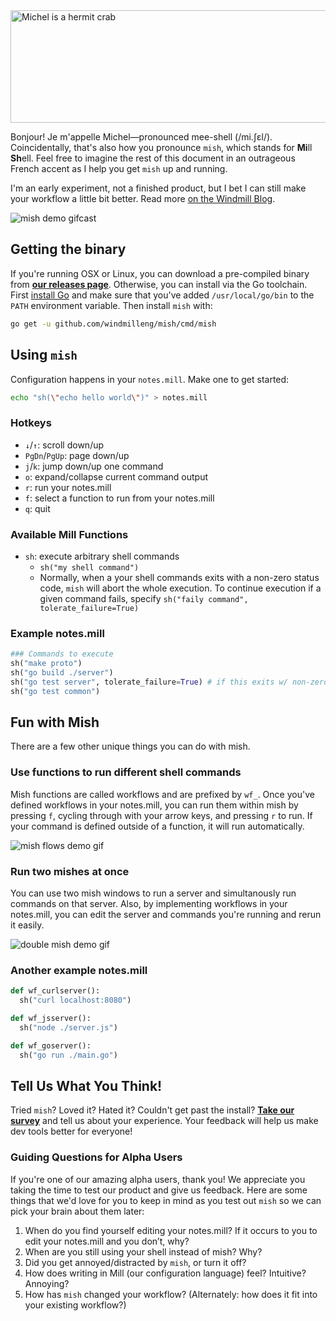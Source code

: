 <img src="./mish.png" width="571" height="180" title="Michel is a hermit crab">

Bonjour! Je m'appelle Michel—pronounced mee-shell (/mi.ʃɛl/). Coincidentally, that's also how you pronounce `mish`, which stands for **Mi**ll **Sh**ell. Feel free to imagine the rest of this document in an outrageous French accent as I help you get `mish` up and running.

I'm an early experiment, not a finished product, but I bet I can still make your workflow a little bit better. Read more [on the Windmill Blog](https://medium.com/windmill-engineering/mish-cruise-control-for-developers-98629709b5ec).

![mish demo gifcast](./gifcast.gif "mish demo gifcast")

## Getting the binary
If you're running OSX or Linux, you can download a pre-compiled binary from [**our releases page**](https://github.com/windmilleng/mish/releases). Otherwise, you can install via the Go toolchain. First [install Go](https://golang.org/doc/install#install) and make sure that you've added `/usr/local/go/bin` to the `PATH` environment variable. Then install `mish` with:
```bash
go get -u github.com/windmilleng/mish/cmd/mish
```

## Using `mish`

Configuration happens in your `notes.mill`. Make one to get started:
```bash
echo "sh(\"echo hello world\")" > notes.mill
```

### Hotkeys
* `↓`/`↑`: scroll down/up
* `PgDn`/`PgUp`: page down/up
* `j`/`k`: jump down/up one command
* `o`: expand/collapse current command output
* `r`: run your notes.mill
* `f`: select a function to run from your notes.mill
* `q`: quit

### Available Mill Functions
* `sh`: execute arbitrary shell commands
  * `sh("my shell command")`
  * Normally, when a your shell commands exits with a non-zero status code, `mish` will abort the whole execution. To continue execution if a given command fails, specify `sh("faily command", tolerate_failure=True)`

### Example notes.mill
```python
### Commands to execute
sh("make proto")
sh("go build ./server")
sh("go test server", tolerate_failure=True) # if this exits w/ non-zero code, keep going
sh("go test common")
```

## Fun with Mish
There are a few other unique things you can do with mish.

### Use functions to run different shell commands
Mish functions are called workflows and are prefixed by `wf_`. Once you've defined workflows in your notes.mill, you can run them within mish by pressing `f`, cycling through with your arrow keys, and pressing `r` to run. If your command is defined outside of a function, it will run automatically.

![mish flows demo gif](https://user-images.githubusercontent.com/4122993/41476760-7c4f0a6c-7090-11e8-94c4-32607137ef34.gif)

### Run two mishes at once
You can use two mish windows to run a server and simultanously run commands on that server. Also, by implementing workflows in your notes.mill, you can edit the server and commands you're running and rerun it easily.

![double mish demo gif](https://user-images.githubusercontent.com/4122993/41477185-8d64737c-7091-11e8-9881-acfa668874aa.gif)


### Another example notes.mill
```python
def wf_curlserver():
  sh("curl localhost:8080")

def wf_jsserver():
  sh("node ./server.js")

def wf_goserver():
  sh("go run ./main.go")
```

## Tell Us What You Think!
Tried `mish`? Loved it? Hated it? Couldn't get past the install? [**Take our survey**](https://docs.google.com/forms/d/e/1FAIpQLSf8UXLG0FOeMswoW7LuUP02CeUwKBccJishJKDE_VyOqe7g_g/viewform?usp=sf_link) and tell us about your experience. Your feedback will help us make dev tools better for everyone!

### Guiding Questions for Alpha Users
If you're one of our amazing alpha users, thank you! We appreciate you taking the time to test our product and give us feedback. Here are some things that we'd love for you to keep in mind as you test out `mish` so we can pick your brain about them later:
1. When do you find yourself editing your notes.mill? If it occurs to you to edit your notes.mill and you don’t, why?
2. When are you still using your shell instead of mish? Why?
3. Did you get annoyed/distracted by `mish`, or turn it off?
4. How does writing in Mill (our configuration language) feel? Intuitive? Annoying?
5. How has `mish` changed your workflow? (Alternately: how does it fit into your existing workflow?)
